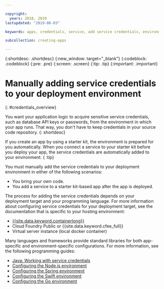 ```yaml
---

copyright:
  years: 2018, 2019
lastupdated: "2019-06-03"

keywords: apps, credentials, service, add service credentials, environment, deployment

subcollection: creating-apps

---
```


{:shortdesc: .shortdesc}
{:new_window: target="_blank"}
{:codeblock: .codeblock}
{:pre: .pre}
{:screen: .screen}
{:tip: .tip}
{:important: .important}

# Manually adding service credentials to your deployment environment
{: #credentials_overview}

You want your application logic to acquire sensitive service credentials, such as database API keys or passwords, from the environment in which your app runs. That way, you don't have to keep credentials in your source code repository.
{: shortdesc}

If you create an app by using a starter kit, the environment is prepared for you automatically. When you connect a service to your starter kit before you deploy your app, the service credentials are automatically added to your environment.
{ :tip}

You must manually add the service credentials to your deployment environment in either of the following scenarios:

 * You bring your own code.
 * You add a service to a starter kit-based app after the app is deployed.

The process for adding the service credentials depends on your deployment target and your programming language. For more information about configuring service credentials for your deployment target, see the documentation that is specific to your hosting environment:

  * [{{site.data.keyword.containerlong}}](/docs/containers?topic=containers-service-binding#adding_app)
  * Cloud Foundry Public or {{site.data.keyword.cfee_full}}
  * Virtual server instance (local docker container)

Many languages and frameworks provide standard libraries for both app-specific and environment-specific configurations. For more information, see the following programming guides:

* [Java: Working with service credentials](/docs/java?topic=cloud-native-configuration)
* [Configuring the Node.js environment](/docs/node?topic=nodejs-configure-nodejs)
* [Configuring the Spring environment](/docs/java?topic=java-spring-configuration)
* [Configuring the Swift environment](/docs/swift?topic=swift-configuration)
* [Configuring the Go environment](/docs/go?topic=go-configure-go-env)
